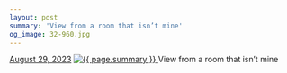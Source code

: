 ```yaml
---
layout: post
summary: 'View from a room that isn’t mine'
og_image: 32-960.jpg
---
```


<p>
  <time>
    <a href="/32">August 29, 2023</a>
  </time>
  <a href="/32">
    <img src="{{ site.assets_url }}/32-480.jpg" srcset="{{ site.assets_url }}/32-240.jpg 240w, {{ site.assets_url }}/32-480.jpg 480w, {{ site.assets_url }}/32-720.jpg 720w, {{ site.assets_url }}/32-960.jpg 960w" sizes="(min-width: 700px) 50vw, calc(100vw - 2rem)" alt="{{ page.summary }}" />
  </a>
  <span>View from a room that isn’t mine</span>
</p>
